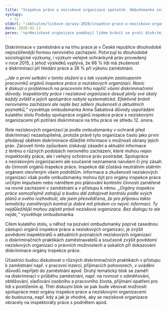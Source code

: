 ```yaml
---
title: "Inspekce práce a neziskové organizace společně. Ombudsmanka zorganizovala setkání k ochraně před diskriminací"
vystupy:
  - tz
oldUrl: "/aktualne/tiskove-zpravy-2020/inspekce-prace-a-neziskove-organizace-spolecne-ombudsmanka-zorganizovala-setkani-k-ochrane-p"
date: 2020-02-11
perex: "<p>Neziskové organizace pomáhají lidem bránit se proti diskriminaci, orgány inspekce práce prošetřují zaměstnavatele, jestli se dopouštějí diskriminace. Ombudsmanka se rozhodla poprvé pozvat zástupce obou těchto aktérů ochrany lidí s diskriminací na pracovním trhu a umožnit jim navzájem se informovat o aktuálních poznatcích, vyměnit si zkušenosti a diskutovat např. o tom, jak se diskriminace projevuje v praxi, jak ji prokazovat a jak je to obtížné.</p>"
---
```


<!-- imported from the old website -->

<p>Diskriminace v zaměstnání a na trhu práce je v České republice dlouhodobě nejrozšířenější formou nerovného zacházení. Potvrzují to dlouhodobě sociologické výzkumy, i výzkum veřejné ochránkyně práv provedený v roce 2015, z jehož výsledků vyplývá, že 66 % lidí má zkušenost s diskriminací při hledání práce a 38 % při výkonu zaměstnání.</p> <p><i>„Jde o první setkání v tomto složení a s tak vysokým zastoupením pracovníků orgánů inspekce práce a neziskových organizací. Navíc k diskuzi o problémech na pracovním trhu napříč všemi diskriminačními důvody. Inspektoráty práce i neziskové organizace dosud plnily své úkoly každý zvlášť a jejich spolupráce nebyla systematická. Efektivně bránit nerovnému zacházení ale nejde bez sdílení zkušeností a aktuálních poznatků,“</i> vysvětluje ombudsmanka Anna Šabatová důvody uspořádání kulatého stolu Podoby spolupráce orgánů inspekce práce s neziskovými organizacemi při potírání diskriminace na trhu práce ve středu 12. února. </p> <p>Role neziskových organizací je podle ombudsmanky v ochraně před diskriminací nezastupitelná, protože právě tyto organizace často jako první předávají obětem diskriminace důležité informace o možnosti obrany jejich práv. Zároveň tímto způsobem získávají zásadní a aktuální informace z terénu o různých podobách nerovného zacházení, které mohou nejen inspektoráty práce, ale i veřejný ochránce práv postrádat. Spolupráce s neziskovými organizacemi ale současně neznamená narušení či jiný zásah do činnosti orgánů inspekce práce. Inspekce dál zůstává neutrálním státním orgánem otevřeným všem podnětům. Informace a zkušenosti neziskových organizací však podle ombudsmanky mohou být pro orgány inspekce práce určitým impulsem nebo námětem pro plánování kontrolní činnosti zaměřené na rovné zacházení v zaměstnání a v přístupu k němu. <i>„Orgány inspekce práce samozřejmě zahajují a budou dál zahajovat kontrolu podle svých plánů a svého rozhodnutí, ale jsem přesvědčena, že pro přípravu takto tematicky zaměřených kontrol je dobré mít předem co nejvíc informací. Ty nejdůležitější mohou zajistit právě neziskové organizace. Bez dialogu to ale nejde,“</i> vysvětluje ombudsmanka.</p> <p>Cílem kulatého stolu, u něhož na pozvání ombudsmanky poprvé zasednou zástupci orgánů inspekce práce a neziskových organizací, je zvýšit povědomí inspektorátů o aktuálních poznatcích neziskových organizací o diskriminačních praktikách zaměstnavatelů a současně zvýšit povědomí neziskových organizací o právních možnostech a úskalích při dokazování diskriminace orgány inspekce práce.</p> Účastníci budou diskutovat o různých diskriminačních praktikách v přístupu k zaměstnání např. v pracovní inzerci, přijímacích pohovorech, v uvádění důvodů nepřijetí do zaměstnání apod. Druhý tematický blok se zaměří na diskriminaci v průběhu zaměstnání, např. na rovnost v odměňování, obtěžování, slaďování osobního a pracovního života, přijímání opatření pro lidi s postižením aj. Třetí diskuzní blok se pak bude věnovat možnosti spolupráce mezi orgány inspekce práce a neziskovými organizacemi do budoucna, např. kdy a jak je vhodné, aby se neziskové organizace obracely na inspektoráty práce s podnětem apod.
